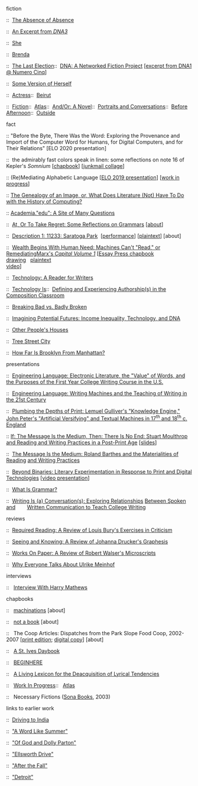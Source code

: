 fiction

::  [The Absence of Absence](https://brooklynrail.org/2019/06/fiction/The-Absence-of-Absence)

::  [An Excerpt from _DNA3_](https://burninghousepress.com/2018/08/24/dna-by-johannah-rodgers/)

::  [She](https://www.natbrut.com/johannah-rodgers)

::  [Brenda](http://blacksunlit.com/2017/02/brenda-by-johannah-rodgers/)

::  [The Last Election](http://www.brooklynrail.org/2016/11/fiction/the-last-election)::  [DNA: A Networked Fiction Project](http://www.brooklynrail.org/fiction/DNA/dna_excerpt.html) [[excerpt from DNA1 @ Numero Cinq]](http://numerocinqmagazine.com/2011/04/14/from-dna-a-novel-by-johannah-rodgers/)

::  [Some Version of Herself](http://www.brooklynrail.org/2015/03/fiction/two-stories-from-portraits-and-conversations)

::  [Actress](http://www.brooklynrail.org/2015/03/fiction/two-stories-from-portraits-and-conversations)::  [Beirut](https://docs.google.com/document/d/1sRZwvbY_xxhaDnwbAbpZBdxbxnX8BOnDtNqQ8Ay5Nq4/edit?usp=sharing)

::  [Fiction](http://www.brooklynrail.org/2008/05/fiction/fiction)::  [Atlas](http://www.harpandaltar.com/interior.php?t=s&i=2&p=15&e=24)::  [And/Or: A Novel](http://www.pierogi2000.com/2014/09/pierogi-press-no-10-johannah-rodgers-andor-a-novel/)::  [Portraits and Conversations](https://reader.exacteditions.com/issues/62349/spread/9)::  [Before Afternoon](https://reader.exacteditions.com/issues/62586/spread/7)::  [Outside](http://www.brooklynrail.org/2003/08/fiction/outside)

fact

:: 	"Before the Byte, There Was the Word: Exploring the Provenance and Import of the Computer Word for Humans, for Digital Computers, and for Their Relations" [ELO 2020 presentation]

:: 	the admirably fast colors speak in linen: some reflections on note 16 of Kepler's _Somnium_ [[chapbook](http://www.digitalcomposition.org/Rodgers.Keplers.Somnium.7x7.2019.pdf)] [[junkmail collage](https://johannahrodgers.wordpress.com/hybrid-objects-art-by-the-yard/)]

::	(Re)Mediating Alphabetic Language [[ELO 2019 presentation](https://drive.google.com/file/d/1uYrIV2VBHR8isLG1q26s-JUIz992HQ7Z/view?usp=sharing)] [[work in progress](https://johannahrodgers.wordpress.com/remediating-alphabetic-language/)]

::	[The Genealogy of an Image, or, What Does Literature (Not) Have To Do with the History of Computing?](http://www.mdpi.com/2076-0787/6/4/85)

::	[Academia."edu": A Site of Many Questions](https://muse.jhu.edu/article/656451/pdf)

::  [At, Or To Take Regret: Some Reflections on Grammars](https://nickm.com/taroko_gorge/at_or_to_take_regret/) [[about](https://drive.google.com/file/d/13eOKaC2qOfW7YGNSLdeAEtPYh77r8LUs/view?usp=sharing)]

::  [Description 1: 11233: Saratoga Park](https://drive.google.com/file/d/0B_AWsp3ol_kVT0c0VExySmc0c0U/view?usp=sharing)  [[performance](http://apexart.org/events/double-take-17.php)] [[plaintext](https://docs.google.com/document/d/1TN16_vsRBkGNzepguoUIhOSdcO3M48jqlNQDjqufzfU/edit?usp=sharing)] [about]

::  [Wealth Begins With Human Need: Machines Can't "Read," or Remediating](http://www.essaypress.org/ep-26/)[Marx's _Capital Volume 1_](http://www.essaypress.org/ep-26/)
    [[Essay Press chapbook](http://www.essaypress.org/ep-26/)  
    [drawing](https://drive.google.com/file/d/0B_AWsp3ol_kVNkJ4bzBMQWtMbm8/view?usp=sharing)  
    [plaintext](https://drive.google.com/file/d/0B_AWsp3ol_kVWmVHeXNRdDNHdlU/view?usp=sharing)  
    [video](https://vimeo.com/123200344)]

::  [Technology: A Reader for Writers](http://global.oup.com/ushe/product/technology-9780199340736?lang=en&cc=us)

::  [Technology Is](http://muse.jhu.edu/journals/wsq/v037/37.1-2.rodgers.html)::  [Defining and Experiencing Authorship(s) in the Composition Classroom](http://files.eric.ed.gov/fulltext/EJ944158.pdf)

::  [Breaking Bad vs. Badly Broken](http://www.brooklynrail.org/2013/10/express/breaking-bad-vs-badly-broken)

::  [Imagining Potential Futures: Income Inequality, Technology, and DNA](https://drive.google.com/file/d/0B_AWsp3ol_kVUFAyN25ITXJZS0E/edit?usp=sharing)

::  [Other People's Houses](https://docs.google.com/document/d/174Rh-9uZMRoPfTa5D8qYuNSrBgoKzGFuED3fkzzXs60/edit?usp=sharing)

::  [Tree Street City](http://www.brooklynrail.org/2003/04/streets/tree-street-city)

::  [How Far Is Brooklyn From Manhattan?](http://www.brooklynrail.org/2007/12/local/how-far-is-brooklyn-from-manhattan)

presentations

::  [Engineering Language: Electronic Literature, the "Value" of Words, and the Purposes of the First Year College Writing Course in the U.S.](https://drive.google.com/file/d/1AIYcBOvMLoDlP6OxIMFC0vWvTFzmPfW0/view?usp=sharing)

::  [Engineering Language: Writing Machines and the Teaching of Writing in the 21st Century](https://docs.google.com/presentation/d/19FiQhndD-pVRAtfDD3luuIHKKwSWYcjQ8pri2aTwxD4/edit?usp=sharing)

::  [Plumbing the Depths of Print: Lemuel Gulliver's "Knowledge Engine," John Peter's "Artificial Versifying" and Textual Machines in 17<sup>th</sup> and 18<sup>th</sup> c. England](https://drive.google.com/file/d/0B_AWsp3ol_kVNnpJQm4xTWJhMVE/view?usp=sharing)

::  [If: The Message Is the Medium, Then: There Is No End: Stuart Moulthrop and Reading and Writing Practices in a Post-Print Age](https://drive.google.com/file/d/0B_AWsp3ol_kVMnZ0U21MMU81QWs/view?usp=sharing) [[slides](https://docs.google.com/presentation/d/1aXMRdbJVuEM5JKo6tYO4HbLihcFk6QFlrq3bEzJcSU8/edit?usp=sharing)]

::  [The Message Is the Medium: Roland Barthes and the Materialities of Reading](https://www.academia.edu/11511281/The_Message_is_the_Medium_Roland_Barthes_and_the_Materiality_of_Writing_and_Reading_Practices) [and Writing Practices](https://www.academia.edu/11511281/The_Message_is_the_Medium_Roland_Barthes_and_the_Materiality_of_Writing_and_Reading_Practices)

::  [Beyond Binaries: Literary Experimentation in Response to Print and Digital Technologies](http://conference.eliterature.org/critical-writing/beyond-binaries-continuity-and-change-literary-experimentation-response-print-and) [[video presentation](https://vimeo.com/87189387)]

::  [What Is Grammar?](https://docs.google.com/presentation/d/177JdzQX4Zjc2oo96ZmtlTX7pLpsL9ahusLnymIOGNms/edit?usp=sharing)

::  [Writing Is (a) Conversation(s): Exploring Relationships](https://drive.google.com/file/d/0B_AWsp3ol_kVNlp6MXltV3RQeXM/view) [Between Spoken and](https://drive.google.com/file/d/0B_AWsp3ol_kVNlp6MXltV3RQeXM/view)        [Written Communication to Teach College Writing](https://drive.google.com/file/d/0B_AWsp3ol_kVNlp6MXltV3RQeXM/view)

reviews

::  [Required Reading: A Review of Louis Bury's Exercises in Criticism](http://www.brooklynrail.org/2015/06/books/required-reading)

::  [Seeing and Knowing: A Review of Johanna Drucker's Graphesis](http://www.brooklynrail.org/2015/03/books/seeing-and-knowing-graphesis-visual-forms-of-knowledge-production)

::  [Works On Paper: A Review of Robert Walser's Microscripts](http://www.brooklynrail.org/2010/09/books/works-on-paper-by-johannah-rodgers)

::  [Why Everyone Talks About Ulrike Meinhof](http://www.brooklynrail.org/2008/09/books/why-everyone-talks-about-ulrike-meinhof)

interviews

::   [Interview With Harry Mathews](http://www.brooklynrail.org/2005/06/books/agent-provocateur-harry-mathews)

chapbooks

::   [machinations](https://drive.google.com/file/d/0B_AWsp3ol_kVSEVaaHF2VE9SWGc/view?usp=sharing) [about]

::   [not a book](https://drive.google.com/file/d/0B_AWsp3ol_kVMUE5a0o4OUg2MVE/edit?usp=sharing) [about]

::   The Coop Articles: Dispatches from the Park Slope Food Coop, 2002-2007 [[print edition](http://www.berlspoetry.com/); [digital copy](https://drive.google.com/file/d/0B_AWsp3ol_kVVG1yWXNHWWlpVWM/view?usp=sharing)] [about]

::   [A St. Ives Daybook](https://drive.google.com/file/d/0B_AWsp3ol_kVWThBemF2NFBneVU/view?usp=sharing)

::   [BEGINHERE](https://drive.google.com/file/d/0B_AWsp3ol_kVcktNRS04Z3Zkb3M/edit?usp=sharing)

::   [A Living Lexicon for the Deacquisition of Lyrical Tendencies](https://docs.google.com/document/d/1vGbTEsPNzWzxNecYRA_W1C9IRs3zPKMgoVqrfiygKqk/edit?usp=sharing)

::   [Work In Progress](https://drive.google.com/file/d/0B_AWsp3ol_kVQkVoekxKaWxaTVk/edit?usp=sharing)::   [Atlas](https://drive.google.com/file/d/0B_AWsp3ol_kVSF9XcFNkS0NuS2s/edit?usp=sharing)

::   Necessary Fictions ([Sona Books](http://www.jillmagi.net/sona-books-archive), 2003)

links to earlier work

::  [Driving to India](https://drive.google.com/file/d/0B_AWsp3ol_kVTF9NRGJlTVV3MW8/view?usp=sharing)

::  ["A Word Like Summer"](https://drive.google.com/file/d/0B_AWsp3ol_kVd2ZWSHVPS2h4dUk/view?usp=sharing)

::  ["Of God and Dolly Parton"](https://drive.google.com/file/d/0B_AWsp3ol_kVc196WkxVTEthT2s/view?usp=sharing)

::  ["Ellsworth Drive"](https://drive.google.com/file/d/0B_AWsp3ol_kVRW8taFJUR1pKT0k/view?usp=sharing)

::  ["After the Fall"](https://drive.google.com/file/d/1ZgZpZLzzKbDQm5rx-lPSILUI0cmdyil5/view?usp=sharing)

::  ["Detroit"](https://docs.google.com/document/d/115cDaQTUKIYvkwfSHA4RdQaDowMxMVJyE9SyHjdLJms/edit?usp=sharing)

